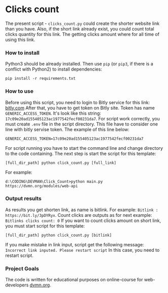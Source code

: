 # Clicks count

The present script - ```clicks_count.py``` could create the shorter website link than you have.
Also, if the short link already exist, you could count total clicks quantity for this link. The
getting clicks amount where for all time of using this link.

### How to install

Python3 should be already installed. 
Then use `pip` (or `pip3`, if there is a conflict with Python2) to install dependencies:
```
pip install -r requirements.txt
```

### How to use

Before using this script, you need to login to Bitly service for this link: [bitly.com](https://app.bitly.com/)
After that, you have to get token on Bitly site. Token has name ```GENERIC_ACCESS_TOKEN```.
It's look like this string: ```17c09e20ad155405123ac1977542fecf00231da7```.
For script work correctly, you must create ```.env``` file in the script directory.
This file have to consider one line with bitly servise token. The example of this line below:
```
GENERIC_ACCESS_TOKEN=17c09e20ad155405123ac1977542fecf00231da7
```
For script running you have to start the command line and change directory to the code containing.
The next step is start the script for this template:
```
[full_dir_path] python click_count.py [full_link]
```
For example: 
```
d:\CODING\DEVMAN\Click_Count>python main.py https://dvmn.org/modules/web-api
```

### Output results

As results you get shorten link, as name is bitlink. For example: ```Bitlink :  https://bit.ly/3pDYRyx```.
Count clicks are outputs as for next example: ```Bitlinks clicks count: 0```
If you want to count clicks amount on short link, you must start script for this template: 
```
[full_dir_path] python click_count.py [bitlink]
```
If you make mistake in link input, script get the following message: ```Incorrect link inputed. Please restart script```
In this case, you need to restart script.

### Project Goals

The code is written for educational purposes on online-course for web-developers [dvmn.org](https://dvmn.org/).
